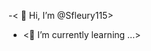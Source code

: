 -< 👋 Hi, I’m @Sfleury115>

- <🌱 I’m currently learning ...>


<!---
Sfleury115/Sfleury115 is a ✨ special ✨ repository because its `README.md` (this file) appears on your GitHub profile.
You can click the Preview link to take a look at your changes.
--->

